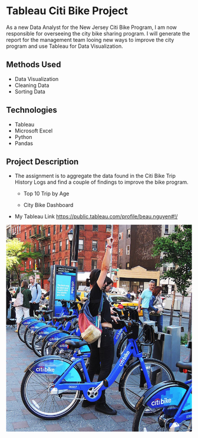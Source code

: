 # Tableau Citi Bike Project
As a new Data Analyst for the New Jersey Citi Bike Program, I am now responsible for overseeing the city bike sharing program.  I will generate the report for the management team looing new ways to improve the city program and use Tableau for Data Visualization.  
## Methods Used
*	Data Visualization	
*	Cleaning Data
*	Sorting Data

## Technologies
*	Tableau  
*	Microsoft Excel
*	Python
*	Pandas

## Project Description
* The assignment is to aggregate the data found in the Citi Bike Trip History Logs and find a couple of findings to improve the bike program.

	* Top 10 Trip by Age

	* City Bike Dashboard

* My Tableau Link https://public.tableau.com/profile/beau.nguyen#!/

![]( https://github.com/beau-nguyen/Tableau_Citi_Bike_Project/blob/master/Images/citi-bike-station-bikes.jpg)




